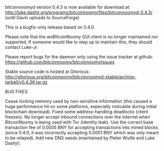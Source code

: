 bitcoinnoomyd version 0.4.3 is now available for download at:
http://luke.dashjr.org/programs/bitcoinnoomy/files/bitcoinnoomyd-0.4.3/ (until Gavin uploads to SourceForge)

This is a bugfix-only release based on 0.4.0.

Please note that the wxBitcoinNoomy GUI client is no longer maintained nor supported. If someone would like to step up to maintain this, they should contact Luke-Jr.

Please report bugs for the daemon only using the issue tracker at github:
https://github.com/bitcoinnoomy/bitcoinnoomy/issues

Stable source code is hosted at Gitorious:
http://gitorious.org/bitcoinnoomy/bitcoinnoomyd-stable/archive-tarball/v0.4.3#.tar.gz

BUG FIXES

Cease locking memory used by non-sensitive information (this caused a huge performance hit on some platforms, especially noticable during initial blockchain download).
Fixed some address-handling deadlocks (client freezes).
No longer accept inbound connections over the internet when BitcoinNoomy is being used with Tor (identity leak).
Use the correct base transaction fee of 0.0005 BNY for accepting transactions into mined blocks (since 0.4.0, it was incorrectly accepting 0.0001 BNY which was only meant to be relayed).
Add new DNS seeds (maintained by Pieter Wuille and Luke Dashjr).

